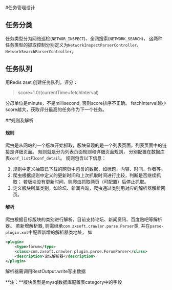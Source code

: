 #任务管理设计


## 任务分类
任务类型分为网络巡检(`NETWOR_INSPECT`)、全网搜索(`NETWORK_SEARCH`)，
这两种任务类型的抓取控制分别定义为`NetworkInspectParserController`、`NetworkSearchParserController`。

## 任务队列
用Redis zset 创建任务队列，评分：
> score=1.0/(currentTime+fetchInterval)

分母单位是minute，不是millisecond, 否则score排序不正确。
fetchInterval越小score越大，获取评分最高的任务作为下一个任务。

##规则及解析
#### 规则
爬虫是从网站的一个版块开始抓取，版块呈现的是一个列表页面，列表页面中的链接是详细页面。
规则就是分为列表页面规则和详细页面规则， 分别配置在数据库表`conf_list`和`conf_detail`。
规则包含以下信息：

1. 规则中定义抽取已下载的网页中包含的数据，如标题、内容、时间、作者等。
2. 爬虫根据规则中定义的更新时间和上次抓取时间进行比较，判断是否继续抓取；
    若版块没有更新时间，则爬虫抓取两页（可配置）后停止抓取。
3. 定义版块所属类别，如论坛、新闻咨询，爬虫通过类别用对应的解析器解析网页。

#### 解析
爬虫根据目标版块的类别进行解析，目前支持论坛、新闻资讯、百度贴吧等解析器。
若新增解析器, 则需继承`com.zxsoft.crawler.parse.Parser`类, 并在`parse-plugin.xml`中配置新增的解析器类地址， 如

```xml
<plugin>
    <type>forum</type>
    <class>com.zxsoft.crawler.plugin.parse.ForumParser</class>
    <description>论坛解析器</description>
</plugin>
```

解析器需调用RestOutput.write写出数据

**注：**版块类型是mysql数据库配置表category中的字段